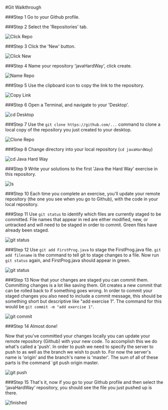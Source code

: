 #Git Walkthrough

###Step 1
Go to your Github profile.
  

###Step 2
Select the 'Repositories' tab.
  
![Click Repo](../../../blob/master/imgs/click_repo.png)  

###Step 3
Click the 'New' button.
  
![Click New](../../../blob/master/imgs/click_new.png)  

###Step 4
Name your repository 'javaHardWay', click create.
  
![Name Repo](../../../blob/master/imgs/name_repo.png)  

###Step 5
Use the clipboard icon to copy the link to the repository.
  
![Copy Link](../../../blob/master/imgs/copy_link.png)  

###Step 6
Open a Terminal, and navigate to your 'Desktop'.
  
![cd Desktop](../../../blob/master/imgs/cd_desktop.png)  

###Step 7
Use the `git clone https://github.com/...` command to clone a local copy of the repository you just created to your desktop.
  
![Clone Repo](../../../blob/master/imgs/clone_repo.png)  

###Step 8
Change directory into your local repository (`cd javaHardWay`)
  
![cd Java Hard Way](../../../blob/master/imgs/cd_javaHardWay.png)  

###Step 9
Write your solutions to the first 'Java the Hard Way' exercise in this repository.
  
![ls](../../../blob/master/imgs/ls.png) 

###Step 10
Each time you complete an exercise, you'll update your remote repository (the one you see when you go to Github), with the code in your local repository.

###Step 11
Use `git status` to identify which files are currently staged to be committed. File names that appear in red are either modified, new, or untracked and will need to be staged in order to commit. Green files have already been staged.  
  
![git status](../../../blob/master/imgs/git_status_pre.png) 

###Step 12
Use `git add FirstProg.java` to stage the FirstProg.java file. `git add filename` is the command to tell git to stage changes to a file. Now run `git status` again, and FirstProg.java should appear in green.
  
![git status](../../../blob/master/imgs/git_status_post.png) 

###Step 13
Now that your changes are staged you can commit them. Committing changes is a lot like saving them. Git creates a new commit that can be rolled back to if something goes wrong. In order to commit your staged changes you also need to include a commit message, this should be something short but descriptive like "add exercise 1". The command for this would be `git commit -m "add exercise 1"`.
  
![git commit](../../../blob/master/imgs/git_commit.png) 

###Step 14
Almost done!  
  
Now that you've committed your changes locally you can update your remote repository (Github) with your new code. To accomplish this we do what's called a 'push'. In order to push we need to specify the server to push to as well as the branch we wish to push to. For now the server's name is 'origin' and the branch's name is 'master'. The sum of all of these parts is the command `git push origin master.
  
![git push](../../../blob/master/imgs/git_push.png) 

###Step 15
That's it, now if you go to your Github profile and then select the 'javaHardWay' repository, you should see the file you just pushed up is there.
  
![finished](../../../blob/master/imgs/finished.png) 
